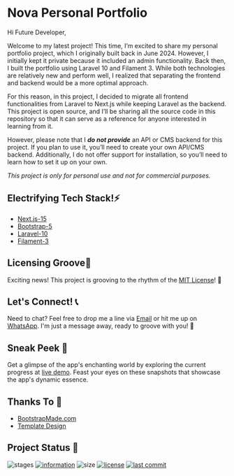 # Nova Personal Portfolio

Hi Future Developer, 

Welcome to my latest project! This time, I’m excited to share my personal portfolio project, which I originally built back in June 2024. However, I initially kept it private because it included an admin functionality. Back then, I built the portfolio using Laravel 10 and Filament 3. While both technologies are relatively new and perform well, I realized that separating the frontend and backend would be a more optimal approach.

For this reason, in this project, I decided to migrate all frontend functionalities from Laravel to Next.js while keeping Laravel as the backend. This project is open source, and I’ll be sharing all the source code in this repository so that it can serve as a reference for anyone interested in learning from it.

However, please note that I ***do not provide*** an API or CMS backend for this project. If you plan to use it, you’ll need to create your own API/CMS backend. Additionally, I do not offer support for installation, so you’ll need to learn how to set it up on your own.

*This project is only for personal use and not for commercial purposes.*

## Electrifying Tech Stack!⚡

- [Next.js-15](https://nextjs.org/)
- [Bootstrap-5](https://getbootstrap.com/)
- [Laravel-10](https://laravel.com/)
- [Filament-3](https://filamentphp.com/)

## Licensing Groove🕺

Exciting news! This project is grooving to the rhythm of the [MIT License](https://github.com/novaardiansyah/next-portfolio/blob/main/LICENSE)! 🎉

## Let's Connect! 📞

Need to chat? Feel free to drop me a line via [Email](mailto:novaardiansyah78@gmail.com) or hit me up on [WhatsApp](https://wa.me/6289506668480?text=Hi%20Nova,%20I%20have%20a%20question%20about%20your%20project%20on%20GitHub:%20https://github.com/novaardiansyah/next-portfolio). I'm just a message away, ready to groove with you! 📩


## Sneak Peek 🌟

Get a glimpse of the app's enchanting world by exploring the current progress at [live demo](https://novaardiansyah.my.id/). Feast your eyes on these snapshots that showcase the app's dynamic essence.

## Thanks To 🤝

- [BootstrapMade.com](https://bootstrapmade.com/license/)
- [Template Design](https://bootstrapmade.com/iportfolio-bootstrap-portfolio-websites-template/)

## Project Status 🚀 

![stages](https://img.shields.io/badge/stages-development-informational)
[![information](https://img.shields.io/badge/information-references-informational)](https://github.com/novaardiansyah/next-portfolio/blob/main/references.json)
![size](https://img.shields.io/github/repo-size/novaardiansyah/next-portfolio?label=size&color=informational)
[![license](https://img.shields.io/badge/license-MIT-blue.svg)](https://github.com/novaardiansyah/next-portfolio/blob/main/LICENSE)
[![last commit](https://img.shields.io/github/last-commit/novaardiansyah/next-portfolio?label=last%20commit&color=informational)](https://github.com/novaardiansyah/next-portfolio/commits/main)
